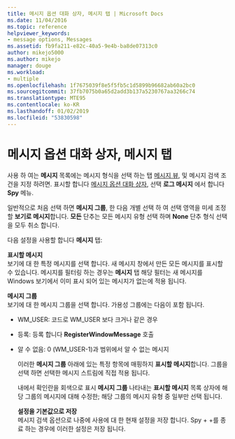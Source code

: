 ```yaml
---
title: 메시지 옵션 대화 상자, 메시지 탭 | Microsoft Docs
ms.date: 11/04/2016
ms.topic: reference
helpviewer_keywords:
- message options, Messages
ms.assetid: fb9fa211-e82c-40a5-9e4b-ba8de07313c0
author: mikejo5000
ms.author: mikejo
manager: douge
ms.workload:
- multiple
ms.openlocfilehash: 1f7675039f8e5f5fb5c1d5899b96682ab60a2bc0
ms.sourcegitcommit: 37fb7075b0a65d2add3b137a5230767aa3266c74
ms.translationtype: MTE95
ms.contentlocale: ko-KR
ms.lasthandoff: 01/02/2019
ms.locfileid: "53830598"
---
```

# <a name="messages-tab-message-options-dialog-box"></a>메시지 옵션 대화 상자, 메시지 탭
사용 하 여는 **메시지** 목록에는 메시지 형식을 선택 하는 탭 [메시지 뷰](../debugger/messages-view.md), 및 메시지 검색 조건을 지정 하려면. 표시할 합니다 [메시지 옵션 대화 상자](../debugger/message-options-dialog-box.md), 선택 **로그 메시지** 에서 합니다 **Spy** 메뉴.  
  
 일반적으로 처음 선택 하면 **메시지 그룹**, 한 다음 개별 선택 하 여 선택 영역을 미세 조정할 **보기로 메시지**합니다. **모든** 단추는 모든 메시지 유형 선택 하며 **None** 단추 형식 선택을 모두 취소 합니다.  
  
 다음 설정을 사용할 합니다 **메시지** 탭:  
  
 **표시할 메시지**  
 보기에 대 한 특정 메시지를 선택 합니다. 새 메시지 창에서 만든 모든 메시지를 표시할 수 있습니다. 메시지를 필터링 하는 경우는 **메시지** 탭 해당 필터는 새 메시지를 Windows 보기에서 이미 표시 되어 있는 메시지가 없는에 적용 됩니다.  
  
 **메시지 그룹**  
 보기에 대 한 메시지 그룹을 선택 합니다. 가용성 그룹에는 다음이 포함 됩니다.  
  
- WM_USER: 코드로 WM_USER 보다 크거나 같은 경우  
  
- 등록: 등록 합니다 **RegisterWindowMessage** 호출  
  
- 알 수 없음: 0 (WM_USER-1)과 범위에서 알 수 없는 메시지  
  
  이러한 **메시지 그룹** 아래에 있는 특정 항목에 매핑하지 **표시할 메시지**합니다. 그룹을 선택 하면 선택한 메시지 스트림에 직접 적용 됩니다.  
  
  내에서 확인란을 회색으로 표시 **메시지 그룹** 나타내는 **표시할 메시지** 목록 상자에 해당 그룹의 메시지에 대해 수정한; 해당 그룹의 메시지 유형 중 일부만 선택 됩니다.  
  
  **설정을 기본값으로 저장**  
  메시지 검색 옵션으로 나중에 사용에 대 한 현재 설정을 저장 합니다. Spy + +를 종료 하는 경우에 이러한 설정은 저장 됩니다.